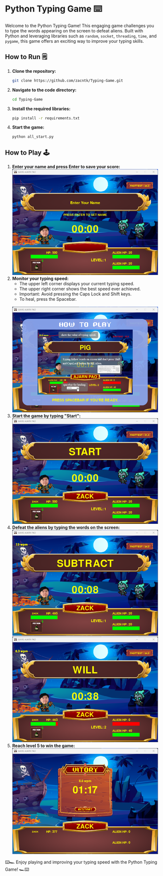 # Python Typing Game ⌨️

Welcome to the Python Typing Game! This engaging game challenges you to type the words appearing on the screen to defeat aliens. Built with Python and leveraging libraries such as `random`, `socket`, `threading`, `time`, and `pygame`, this game offers an exciting way to improve your typing skills.

## How to Run 🗒

1. **Clone the repository:**
    ```bash
    git clone https://github.com/zacntk/Typing-Game.git
    ```
2. **Navigate to the code directory:**
    ```bash
    cd Typing-Game
    ```
3. **Install the required libraries:**
    ```bash
    pip install -r requirements.txt
    ```
4. **Start the game:**
    ```bash
    python all_start.py
    ```

## How to Play 🕹

1. **Enter your name and press Enter to save your score:**
    <br>
    <img src="https://github.com/zacntk/Typing-Game/blob/main/readme-img/EnterName.png" alt="Enter Name" />
    <br>
2. **Monitor your typing speed:**
    - The upper left corner displays your current typing speed.
    - The upper right corner shows the best speed ever achieved.
    - Important: Avoid pressing the Caps Lock and Shift keys.
    - To heal, press the Spacebar.
    <br>
    <img src="https://github.com/zacntk/Typing-Game/blob/main/readme-img/Tutorial_1.png" alt="Tutorial" />
    <br>
3. **Start the game by typing "Start":**
    <br>
    <img src="https://github.com/zacntk/Typing-Game/blob/main/readme-img/Start.png" alt="Start Game" />
    <br>
4. **Defeat the aliens by typing the words on the screen:**
    <br>
    <img src="https://github.com/zacntk/Typing-Game/blob/main/readme-img/GamePlay_1.png" alt="Gameplay 1" />
    <img src="https://github.com/zacntk/Typing-Game/blob/main/readme-img/GamePlay_2.png" alt="Gameplay 2" />
    <br>
5. **Reach level 5 to win the game:**
    <br>
    <img src="https://github.com/zacntk/Typing-Game/blob/main/readme-img/GameEnd.png" alt="Game End" />
    <br>

⌨️🏎 Enjoy playing and improving your typing speed with the Python Typing Game! 🏎⌨️
